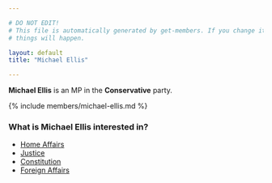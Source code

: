 ```yaml
---

# DO NOT EDIT!
# This file is automatically generated by get-members. If you change it, bad
# things will happen.

layout: default
title: "Michael Ellis"

---
```


**Michael Ellis** is an MP in the **Conservative** party.

{% include members/michael-ellis.md %}

### What is Michael Ellis interested in?


* [Home Affairs](/interests/home-affairs.html)
* [Justice](/interests/justice.html)
* [Constitution](/interests/constitution.html)
* [Foreign Affairs](/interests/foreign-affairs.html)
